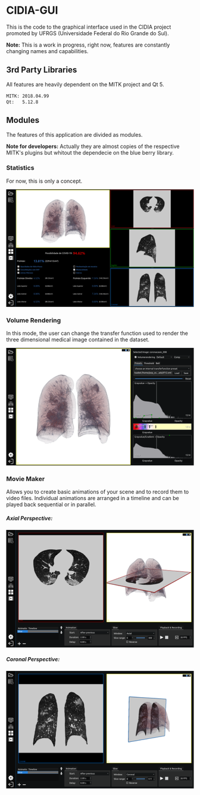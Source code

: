# CIDIA-GUI

This is the code to the graphical interface used in the CIDIA project promoted by UFRGS (Universidade Federal do Rio Grande do Sul).

**Note:** This is a work in progress, right now, features are constantly changing names and capabilities.

## 3rd Party Libraries
All features are heavily dependent on the MITK project and Qt 5.

    MITK: 2018.04.99
    Qt:   5.12.8  

## Modules 
The features of this application are divided as modules. 

**Note for developers:** Actually they are almost copies of the respective MITK's plugins but whitout the dependecie on the blue berry library. 

### Statistics
For now, this is only a concept.

![alt text](docs/images/Statistics.png  "Statistics Layout")

### Volume Rendering

In this mode, the user can change the transfer function used to render the three dimensional medical image contained in the dataset.

![ alt text](docs/images/VolumeRendering.png  "Volume Rendering")

### Movie Maker

Allows you to create basic animations of your scene and to record them to video files. Individual animations are arranged in a timeline and can be played back sequential or in parallel.

##### Axial Perspective:

![alt text](docs/images/MovieMaker_Axial.png "Movie Maker Axial") 

##### Coronal Perspective:

![alt text](docs/images/MovieMaker_Coronal.png "Movie Maker Coronal") 